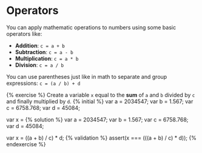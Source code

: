 # Operators

You can apply mathematic operations to numbers using some basic operators like:

* **Addition**: ```c = a + b```
* **Subtraction**: ```c = a - b```
* **Multiplication**: ```c = a * b```
* **Division**: ```c = a / b```

You can use parentheses just like in math to separate and group expressions: ```c = (a / b) + d```


{% exercise %}
Create a variable ```x``` equal to the **sum** of `a` and `b` divided by `c` and finally multiplied by `d`.
{% initial %}
var a = 2034547;
var b = 1.567;
var c = 6758.768;
var d = 45084;

var x =
{% solution %}
var a = 2034547;
var b = 1.567;
var c = 6758.768;
var d = 45084;

var x = ((a + b) / c) * d;
{% validation %}
assert(x === (((a + b) / c) * d));
{% endexercise %}
